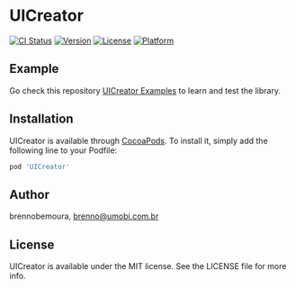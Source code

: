 # UICreator

[![CI Status](https://img.shields.io/travis/brennobemoura/UICreator.svg?style=flat)](https://travis-ci.org/brennobemoura/UICreator)
[![Version](https://img.shields.io/cocoapods/v/UICreator.svg?style=flat)](https://cocoapods.org/pods/UICreator)
[![License](https://img.shields.io/cocoapods/l/UICreator.svg?style=flat)](https://cocoapods.org/pods/UICreator)
[![Platform](https://img.shields.io/cocoapods/p/UICreator.svg?style=flat)](https://cocoapods.org/pods/UICreator)

## Example

Go check this repository [UICreator Examples](https://github.com/brennobemoura/UICreator-Examples) to learn and test the library.

## Installation

UICreator is available through [CocoaPods](https://cocoapods.org). To install
it, simply add the following line to your Podfile:

```ruby
pod 'UICreator'
```

## Author

brennobemoura, brenno@umobi.com.br

## License

UICreator is available under the MIT license. See the LICENSE file for more info.

